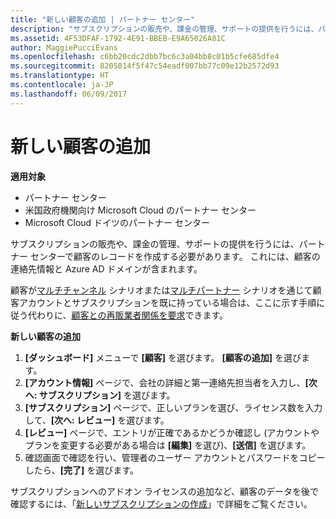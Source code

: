 ```yaml
---
title: "新しい顧客の追加 | パートナー センター"
description: "サブスクリプションの販売や、課金の管理、サポートの提供を行うには、パートナー センターで顧客のレコードを作成する必要があります。 これには、顧客の連絡先情報と Azure AD ドメインが含まれます。"
ms.assetid: 4F53DFAF-1792-4E91-BBEB-E9A65026A81C
author: MaggiePucciEvans
ms.openlocfilehash: c6bb20cdc2dbb7bc6c3a04bb8c01b5cfe685dfe4
ms.sourcegitcommit: 8205814f5f47c54eadf007bb77c09e12b2572d93
ms.translationtype: HT
ms.contentlocale: ja-JP
ms.lasthandoff: 06/09/2017
---
```

# <a name="add-a-new-customer"></a>新しい顧客の追加

**適用対象**

-  パートナー センター
-  米国政府機関向け Microsoft Cloud のパートナー センター
-  Microsoft Cloud ドイツのパートナー センター


サブスクリプションの販売や、課金の管理、サポートの提供を行うには、パートナー センターで顧客のレコードを作成する必要があります。 これには、顧客の連絡先情報と Azure AD ドメインが含まれます。

顧客が[マルチチャンネル](multichannel.md) シナリオまたは[マルチパートナー](multipartner.md) シナリオを通じて顧客アカウントとサブスクリプションを既に持っている場合は、ここに示す手順に従う代わりに、[顧客との再販業者関係を要求](request-a-relationship-with-a-customer.md)できます。

**新しい顧客の追加**

1.  **[ダッシュボード]** メニューで **[顧客]** を選びます。 **[顧客の追加]** を選びます。
2.  **[アカウント情報]** ページで、会社の詳細と第一連絡先担当者を入力し、**[次へ: サブスクリプション]** を選びます。
3.  **[サブスクリプション]** ページで、正しいプランを選び、ライセンス数を入力して、**[次へ: レビュー]** を選びます。
4.  **[レビュー]** ページで、エントリが正確であるかどうか確認し (アカウントやプランを変更する必要がある場合は **[編集]** を選び)、**[送信]** を選びます。
5.  確認画面で確認を行い、管理者のユーザー アカウントとパスワードをコピーしたら、**[完了]** を選びます。

サブスクリプションへのアドオン ライセンスの追加など、顧客のデータを後で確認するには、「[新しいサブスクリプションの作成](create-a-new-subscription.md)」で詳細をご覧ください。

 

 



